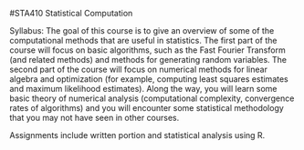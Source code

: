 #STA410 Statistical Computation 

Syllabus: The goal of this course is to give an overview of some of the computational methods that are useful in statistics. The first part of the course will focus on basic
algorithms, such as the Fast Fourier Transform (and related methods) and methods for generating random variables. The second part of the course will focus on numerical methods for
linear algebra and optimization (for example, computing least squares estimates and maximum likelihood estimates). Along the way, you will learn some basic theory of numerical
analysis (computational complexity, convergence rates of algorithms) and you will encounter
some statistical methodology that you may not have seen in other courses.

Assignments include written portion and statistical analysis using R.
